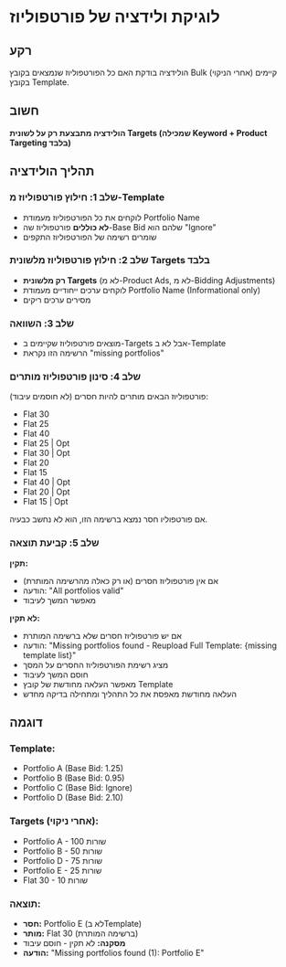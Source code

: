 # לוגיקת ולידציה של פורטפוליוז

## רקע
הולידציה בודקת האם כל הפורטפוליוז שנמצאים בקובץ Bulk (אחרי הניקוי) קיימים בקובץ Template.

## חשוב
**הולידציה מתבצעת רק על לשונית Targets (שמכילה Keyword + Product Targeting בלבד)**

## תהליך הולידציה

### שלב 1: חילוץ פורטפוליוז מ-Template
- לוקחים את כל הפורטפוליוז מעמודת Portfolio Name
- **לא כוללים** פורטפוליוז שה-Base Bid שלהם הוא "Ignore"
- שומרים רשימה של הפורטפוליוז התקפים

### שלב 2: חילוץ פורטפוליוז מלשונית Targets בלבד
- **רק מלשונית Targets** (לא מ-Product Ads, לא מ-Bidding Adjustments)
- לוקחים ערכים ייחודיים מעמודת Portfolio Name (Informational only)
- מסירים ערכים ריקים

### שלב 3: השוואה
- מוצאים פורטפוליוז שקיימים ב-Targets אבל לא ב-Template
- הרשימה הזו נקראת "missing portfolios"

### שלב 4: סינון פורטפוליוז מותרים
פורטפוליוז הבאים מותרים להיות חסרים (לא חוסמים עיבוד):
- Flat 30
- Flat 25
- Flat 40
- Flat 25 | Opt
- Flat 30 | Opt
- Flat 20
- Flat 15
- Flat 40 | Opt
- Flat 20 | Opt
- Flat 15 | Opt

אם פורטפוליו חסר נמצא ברשימה הזו, הוא לא נחשב כבעיה.

### שלב 5: קביעת תוצאה

**תקין:**
- אם אין פורטפוליוז חסרים (או רק כאלה מהרשימה המותרת)
- הודעה: "All portfolios valid"
- מאפשר המשך לעיבוד

**לא תקין:**
- אם יש פורטפוליוז חסרים שלא ברשימה המותרת
- הודעה: "Missing portfolios found - Reupload Full Template: {missing template list}"
- מציג רשימת הפורטפוליוז החסרים על המסך
- חוסם המשך לעיבוד
- מאפשר העלאה מחודשת של קובץ Template
- העלאה מחודשת מאפסת את כל התהליך ומתחילה בדיקה מחדש

## דוגמה

### Template:
- Portfolio A (Base Bid: 1.25)
- Portfolio B (Base Bid: 0.95)
- Portfolio C (Base Bid: Ignore)
- Portfolio D (Base Bid: 2.10)

### Targets (אחרי ניקוי):
- Portfolio A - 100 שורות
- Portfolio B - 50 שורות
- Portfolio D - 75 שורות
- Portfolio E - 25 שורות
- Flat 30 - 10 שורות

### תוצאה:
- **חסר:** Portfolio E (לא בTemplate)
- **מותר:** Flat 30 (ברשימה המותרת)
- **מסקנה:** לא תקין - חוסם עיבוד
- **הודעה:** "Missing portfolios found (1): Portfolio E"